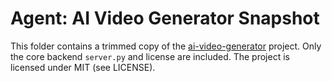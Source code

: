 # Agent: AI Video Generator Snapshot

This folder contains a trimmed copy of the [ai-video-generator](https://github.com/Endergr/ai-video-generator) project. Only the core backend `server.py` and license are included.
The project is licensed under MIT (see LICENSE).
